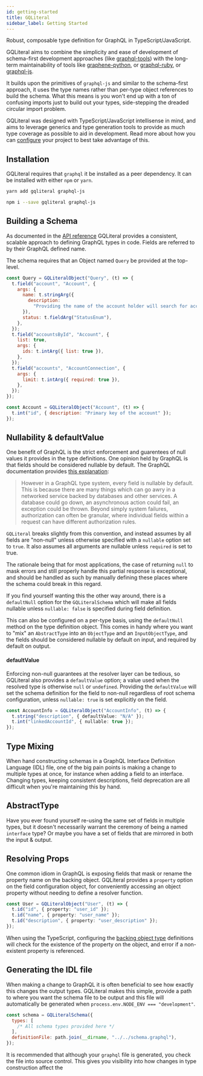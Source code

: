 ```yaml
---
id: getting-started
title: GQLiteral
sidebar_label: Getting Started
---
```


Robust, composable type definition for GraphQL in TypeScript/JavaScript.

GQLiteral aims to combine the simplicity and ease of development of schema-first development approaches (like [graphql-tools](https://www.apollographql.com/docs/graphql-tools/generate-schema.html)) with the long-term maintainability of tools like [graphene-python](https://docs.graphene-python.org/en/latest/), or [graphql-ruby](https://github.com/rmosolgo/graphql-ruby), or [graphql-js](https://github.com/graphql/graphql-js).

It builds upon the primitives of `graphql-js` and similar to the schema-first approach, it uses the type names rather than per-type object references to build the schema. What this means is you won't end up with a ton of confusing imports just to build out your types, side-stepping the dreaded circular import problem.

GQLiteral was designed with TypeScript/JavaScript intellisense in mind, and aims to leverage generics and type generation tools to provide as much type coverage as possible to aid in development. Read more about how you can [configure](typescript-setup.md) your project to best take advantage of this.

## Installation

GQLiteral requires that `graphql` it be installed as a peer dependency. It can be installed with either `npm` or `yarn`.

```sh
yarn add gqliteral graphql-js
```

```sh
npm i --save gqliteral graphql-js
```

## Building a Schema

As documented in the [API reference](api-reference.md) GQLiteral provides a consistent, scalable approach to defining GraphQL types in code. Fields are referred to by their GraphQL defined name.

The schema requires that an Object named `Query` be provided at the top-level.

```js
const Query = GQLiteralObject("Query", (t) => {
  t.field("account", "Account", {
    args: {
      name: t.stringArg({
        description:
          "Providing the name of the account holder will search for accounts matching that name",
      }),
      status: t.fieldArg("StatusEnum"),
    },
  });
  t.field("accountsById", "Account", {
    list: true,
    args: {
      ids: t.intArg({ list: true }),
    },
  });
  t.field("accounts", "AccountConnection", {
    args: {
      limit: t.intArg({ required: true }),
    },
  });
});

const Account = GQLiteralObject("Account", (t) => {
  t.int("id", { description: "Primary key of the account" });
});
```

## Nullability & defaultValue

One benefit of GraphQL is the strict enforcement and guarentees of null values it provides in the type definitions. One opinion held by GraphQL is that fields should be considered nullable by default. The GraphQL documentation provides [this explanation](https://graphql.org/learn/best-practices/#nullability):

> However in a GraphQL type system, every field is nullable by default. This is because there are many things which can go awry in a networked service backed by databases and other services. A database could go down, an asynchronous action could fail, an exception could be thrown. Beyond simply system failures, authorization can often be granular, where individual fields within a request can have different authorization rules.

`GQLiteral` breaks slightly from this convention, and instead assumes by all fields are "non-null" unless otherwise specified with a `nullable` option set to `true`. It also assumes all arguments are nullable unless `required` is set to true.

The rationale being that for most applications, the case of returning `null` to mask errors and still properly handle this partial response is exceptional, and should be handled as such by manually defining these places where the schema could break in this regard.

If you find yourself wanting this the other way around, there is a `defaultNull` option for the `GQLiteralSchema` which will make all fields nullable unless `nullable: false` is specified during field definition.

This can also be configured on a per-type basis, using the `defaultNull` method on the type definition object. This comes in handy where you want to "mix" an `AbstractType` into an `ObjectType` and an `InputObjectType`, and the fields should be considered nullable by default on input, and required by default on output.

#### defaultValue

Enforcing non-null guarantees at the resolver layer can be tedious, so GQLiteral also provides a `defaultValue` option; a value used when the resolved type is otherwise `null` or `undefined`. Providing the `defaultValue` will set the schema definition for the field to non-null regardless of root schema configuration, unless `nullable: true` is set explicitly on the field.

```ts
const AccountInfo = GQLiteralObject("AccountInfo", (t) => {
  t.string("description", { defaultValue: "N/A" });
  t.int("linkedAccountId", { nullable: true });
});
```

## Type Mixing

When hand constructing schemas in a GraphQL Interface Definition Language (IDL) file, one of the big pain points is making a change to multiple types at once, for instance when adding a field to an interface. Changing types, keeping consistent descriptions, field deprecation are all difficult when you're maintaining this by hand.

## AbstractType

Have you ever found yourself re-using the same set of fields in multiple types, but it doesn't necessarily warrant the ceremony of being a named `interface` type? Or maybe you have a set of fields that are mirrored in both the input & output.

## Resolving Props

One common idiom in GraphQL is exposing fields that mask or rename the property name on the backing object. GQLiteral provides a `property` option on the field configuration object, for conveniently accessing an object property without needing to define a resolver function.

```ts
const User = GQLiteralObject("User", (t) => {
  t.id("id", { property: "user_id" });
  t.id("name", { property: "user_name" });
  t.id("description", { property: "user_description" });
});
```

When using the TypeScript, configuring the [backing object type](typescript-setup.md) definitions will check for the existence of the property on the object, and error if a non-existent property is referenced.

## Generating the IDL file

When making a change to GraphQL it is often beneficial to see how exactly this changes the output types. GQLiteral makes this simple, provide a path to where you want the schema file to be output and this file will automatically be generated when `process.env.NODE_ENV === "development"`.

```js
const schema = GQLiteralSchema({
  types: [
    /* All schema types provided here */
  ],
  definitionFile: path.join(__dirname, "../../schema.graphql"),
});
```

It is recommended that although your `graphql` file is generated, you check the file into source control. This gives you visibility into how changes in type construction affect the
